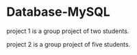 # Database-MySQL

project 1 is a group project of two students.

project 2 is a group project of five students. 

